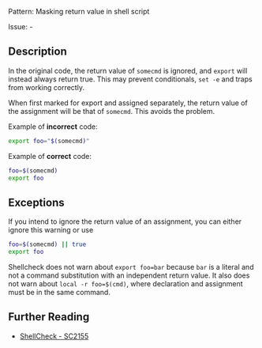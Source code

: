 Pattern: Masking return value in shell script

Issue: -

## Description

In the original code, the return value of `somecmd` is ignored, and `export` will instead always return true. This may prevent conditionals, `set -e` and traps from working correctly.

When first marked for export and assigned separately, the return value of the assignment will be that of `somecmd`. This avoids the problem.

Example of **incorrect** code:

```sh
export foo="$(somecmd)"
```

Example of **correct** code:

```sh
foo=$(somecmd)
export foo
```

## Exceptions

If you intend to ignore the return value of an assignment, you can either ignore this warning or use

```sh
foo=$(somecmd) || true
export foo
```

Shellcheck does not warn about `export foo=bar` because `bar` is a literal and not a command substitution with an independent return value. It also does not warn about `local -r foo=$(cmd)`, where declaration and assignment must be in the same command.

## Further Reading

* [ShellCheck - SC2155](https://github.com/koalaman/shellcheck/wiki/SC2155)
